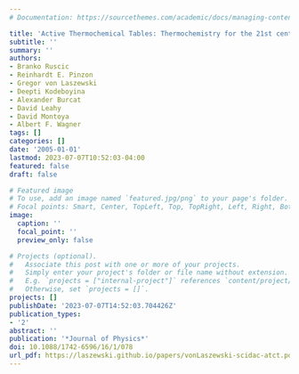 ```yaml
---
# Documentation: https://sourcethemes.com/academic/docs/managing-content/

title: 'Active Thermochemical Tables: Thermochemistry for the 21st century'
subtitle: ''
summary: ''
authors:
- Branko Ruscic
- Reinhardt E. Pinzon
- Gregor von Laszewski
- Deepti Kodeboyina
- Alexander Burcat
- David Leahy
- David Montoya
- Albert F. Wagner
tags: []
categories: []
date: '2005-01-01'
lastmod: 2023-07-07T10:52:03-04:00
featured: false
draft: false

# Featured image
# To use, add an image named `featured.jpg/png` to your page's folder.
# Focal points: Smart, Center, TopLeft, Top, TopRight, Left, Right, BottomLeft, Bottom, BottomRight.
image:
  caption: ''
  focal_point: ''
  preview_only: false

# Projects (optional).
#   Associate this post with one or more of your projects.
#   Simply enter your project's folder or file name without extension.
#   E.g. `projects = ["internal-project"]` references `content/project/deep-learning/index.md`.
#   Otherwise, set `projects = []`.
projects: []
publishDate: '2023-07-07T14:52:03.704426Z'
publication_types:
- '2'
abstract: ''
publication: '*Journal of Physics*'
doi: 10.1088/1742-6596/16/1/078
url_pdf: https://laszewski.github.io/papers/vonLaszewski-scidac-atct.pdf
---
```


